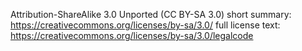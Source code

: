 Attribution-ShareAlike 3.0 Unported (CC BY-SA 3.0) 
short summary: https://creativecommons.org/licenses/by-sa/3.0/
full license text: https://creativecommons.org/licenses/by-sa/3.0/legalcode
